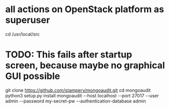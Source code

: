 # all actions on OpenStack platform as superuser
cd /usr/local/src

# TODO: This fails after startup screen, because maybe no graphical GUI possible
git clone https://github.com/stampery/mongoaudit.git
cd mongoaudit
python3 setup.py install
mongoaudit --host localhost --port 27017 --user admin --password my-secret-pw --authentication-database admin
 
